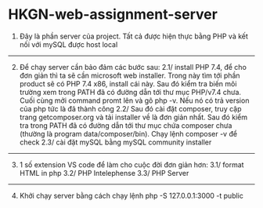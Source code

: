 # HKGN-web-assignment-server

1. Đây là phần server của project. Tất cả được hiện thực bằng PHP và kết nối với mySQL được host local

---

2. Để chạy server cần bảo đảm các bước sau:
   2.1/ install PHP 7.4, để cho đơn giản thì ta sẽ cần microsoft web installer. Trong này tìm tới phần product sẽ có PHP 7.4 x86, install cái này. Sau đó kiểm tra biến môi trường xem trong PATH đã có đường dẫn tới thư mục PHP/v7.4 chưa. Cuối cùng mởi command promt lên và gõ php -v. Nếu nó có trả version của php tức là đã thành công
   2.2/ Sau đó cài đặt composer, truy cập trang getcomposer.org và tải installer về là đơn giản nhất. Sau đó kiểm tra trong PATH đã có đường dẫn tới thư mục chứa composer chưa (thường là program data/composer/bin). Chạy lệnh composer -v để check
   2.3/ cài đặt mySQL bằng mySQL community installer

---

3. 1 số extension VS code để làm cho cuộc đời đơn giản hơn:
   3.1/ format HTML in php
   3.2/ PHP Intelephense
   3.3/ PHP Server

---

4. Khởi chạy server bằng cách chạy lệnh php -S 127.0.0.1:3000 -t public
